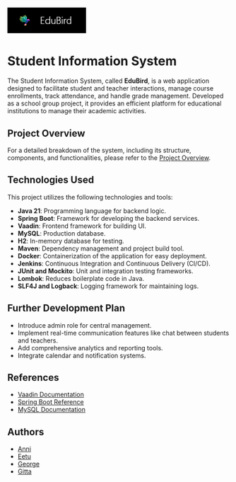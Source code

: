 # ![EduBird Logo](images/logo/logoandname.png)
# Student Information System

The Student Information System, called **EduBird**, is a web application designed to facilitate student and teacher interactions, manage course enrollments, track attendance, and handle grade management. Developed as a school group project, it provides an efficient platform for educational institutions to manage their academic activities.

## Project Overview
For a detailed breakdown of the system, including its structure, components, and functionalities, please refer to the [Project Overview](docs/project-overview.md).

## Technologies Used
This project utilizes the following technologies and tools:

- **Java 21**: Programming language for backend logic.
- **Spring Boot**: Framework for developing the backend services.
- **Vaadin**: Frontend framework for building UI.
- **MySQL**: Production database.
- **H2**: In-memory database for testing.
- **Maven**: Dependency management and project build tool.
- **Docker**: Containerization of the application for easy deployment.
- **Jenkins**: Continuous Integration and Continuous Delivery (CI/CD).
- **JUnit and Mockito**: Unit and integration testing frameworks.
- **Lombok**: Reduces boilerplate code in Java.
- **SLF4J and Logback**: Logging framework for maintaining logs.

## Further Development Plan
- Introduce admin role for central management.
- Implement real-time communication features like chat between students and teachers.
- Add comprehensive analytics and reporting tools.
- Integrate calendar and notification systems.

## References
- [Vaadin Documentation](https://vaadin.com/docs)
- [Spring Boot Reference](https://spring.io/projects/spring-boot)
- [MySQL Documentation](https://dev.mysql.com/doc/)

## Authors
- [Anni](https://github.com/annikannisto)
- [Eetu](https://github.com/eetuam1)
- [George](https://github.com/GeorgeChirikov)
- [Gitta](https://github.com/gitober)
